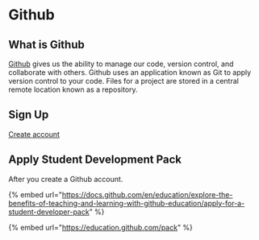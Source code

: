 # Github

## What is Github

[Github](https://github.com/) gives us the ability to manage our code, version control, and collaborate with others. Github uses an application known as Git to apply version control to your code. Files for a project are stored in a central remote location known as a repository. 

## Sign Up

[Create account](create-account.md)

## Apply Student Development Pack

After you create a Github account. 

{% embed url="https://docs.github.com/en/education/explore-the-benefits-of-teaching-and-learning-with-github-education/apply-for-a-student-developer-pack" %}

{% embed url="https://education.github.com/pack" %}





